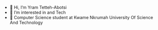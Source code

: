 - 👋 Hi, I’m Yram Tetteh-Abotsi
- 👀 I’m interested in and Tech
- 🌱 Computer Science student at Kwame Nkrumah University Of Science And Technology
<!---
Asheryram/Asheryram is a ✨ special ✨ repository because its `README.md` (this file) appears on your GitHub profile.
You can click the Preview link to take a look at your changes.
--->
